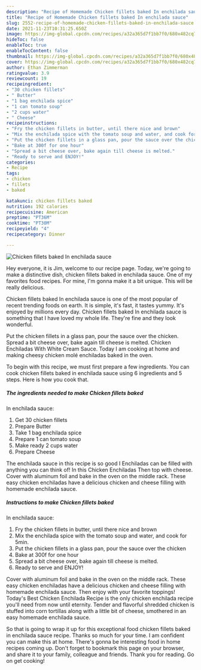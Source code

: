 ```yaml
---
description: "Recipe of Homemade Chicken fillets baked In enchilada sauce"
title: "Recipe of Homemade Chicken fillets baked In enchilada sauce"
slug: 2552-recipe-of-homemade-chicken-fillets-baked-in-enchilada-sauce
date: 2021-11-23T10:31:25.650Z
image: https://img-global.cpcdn.com/recipes/a32a365d7f1bb7f0/680x482cq70/chicken-fillets-baked-in-enchilada-sauce-recipe-main-photo.jpg
hideToc: false
enableToc: true
enableTocContent: false
thumbnail: https://img-global.cpcdn.com/recipes/a32a365d7f1bb7f0/680x482cq70/chicken-fillets-baked-in-enchilada-sauce-recipe-main-photo.jpg
cover: https://img-global.cpcdn.com/recipes/a32a365d7f1bb7f0/680x482cq70/chicken-fillets-baked-in-enchilada-sauce-recipe-main-photo.jpg
author: Ethan Zimmerman
ratingvalue: 3.9
reviewcount: 19
recipeingredient:
- "30 chicken fillets"
- " Butter"
- "1 bag enchilada spice"
- "1 can tomato soup"
- "2 cups water"
- " Cheese"
recipeinstructions:
- "Fry the chicken fillets in butter, until there nice and brown"
- "Mix the enchilada spice with the tomato soup and water, and cook for 5min."
- "Put the chicken fillets in a glass pan, pour the sauce over the chicken"
- "Bake at 300f for one hour"
- "Spread a bit cheese over, bake again till cheese is melted."
- "Ready to serve and ENJOY!"
categories:
- Recipe
tags:
- chicken
- fillets
- baked

katakunci: chicken fillets baked 
nutrition: 192 calories
recipecuisine: American
preptime: "PT36M"
cooktime: "PT30M"
recipeyield: "4"
recipecategory: Dinner

---
```



![Chicken fillets baked
In enchilada sauce](https://img-global.cpcdn.com/recipes/a32a365d7f1bb7f0/680x482cq70/chicken-fillets-baked-in-enchilada-sauce-recipe-main-photo.jpg)

Hey everyone, it is Jim, welcome to our recipe page. Today, we're going to make a distinctive dish, chicken fillets baked
in enchilada sauce. One of my favorites food recipes. For mine, I'm gonna make it a bit unique. This will be really delicious.

Chicken fillets baked
In enchilada sauce is one of the most popular of recent trending foods on earth. It is simple, it's fast, it tastes yummy. It's enjoyed by millions every day. Chicken fillets baked
In enchilada sauce is something that I have loved my whole life. They're fine and they look wonderful.

Put the chicken fillets in a glass pan, pour the sauce over the chicken. Spread a bit cheese over, bake again till cheese is melted. Chicken Enchiladas With White Cream Sauce. Today I am cooking at home and making cheesy chicken molé enchiladas baked in the oven.


To begin with this recipe, we must first prepare a few ingredients. You can cook chicken fillets baked
in enchilada sauce using 6 ingredients and 5 steps. Here is how you cook that.

<!--inarticleads1-->

##### The ingredients needed to make Chicken fillets baked
In enchilada sauce:

1. Get 30 chicken fillets
1. Prepare  Butter
1. Take 1 bag enchilada spice
1. Prepare 1 can tomato soup
1. Make ready 2 cups water
1. Prepare  Cheese


The enchilada sauce in this recipe is so good I Enchiladas can be filled with anything you can think of! In this Chicken Enchiladas Then top with cheese. Cover with aluminum foil and bake in the oven on the middle rack. These easy chicken enchiladas have a delicious chicken and cheese filling with homemade enchilada sauce. 

<!--inarticleads2-->

##### Instructions to make Chicken fillets baked
In enchilada sauce:

1. Fry the chicken fillets in butter, until there nice and brown
1. Mix the enchilada spice with the tomato soup and water, and cook for 5min.
1. Put the chicken fillets in a glass pan, pour the sauce over the chicken
1. Bake at 300f for one hour
1. Spread a bit cheese over, bake again till cheese is melted.
1. Ready to serve and ENJOY!

Cover with aluminum foil and bake in the oven on the middle rack. These easy chicken enchiladas have a delicious chicken and cheese filling with homemade enchilada sauce. Then enjoy with your favorite toppings! Today&#39;s Best Chicken Enchilada Recipe is the only chicken enchilada recipe you&#39;ll need from now until eternity. Tender and flavorful shredded chicken is stuffed into corn tortillas along with a little bit of cheese, smothered in an easy homemade enchilada sauce. 

So that is going to wrap it up for this exceptional food chicken fillets baked
in enchilada sauce recipe. Thanks so much for your time. I am confident you can make this at home. There's gonna be interesting food in home recipes coming up. Don't forget to bookmark this page on your browser, and share it to your family, colleague and friends. Thank you for reading. Go on get cooking!
